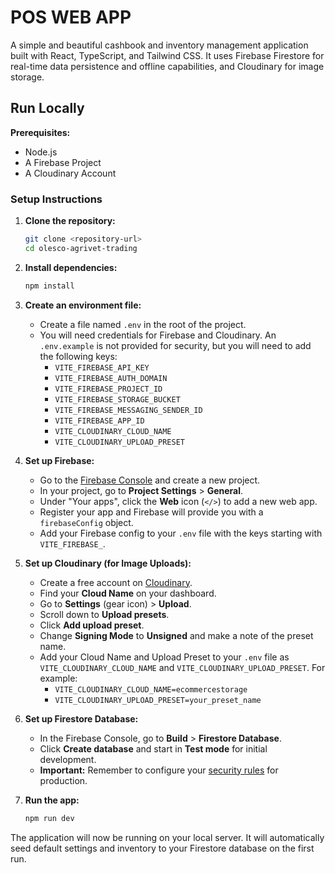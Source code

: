 
# POS WEB APP

A simple and beautiful cashbook and inventory management application built with React, TypeScript, and Tailwind CSS. It uses Firebase Firestore for real-time data persistence and offline capabilities, and Cloudinary for image storage.

## Run Locally

**Prerequisites:**
- Node.js
- A Firebase Project
- A Cloudinary Account

### Setup Instructions

1.  **Clone the repository:**
    ```bash
    git clone <repository-url>
    cd olesco-agrivet-trading
    ```

2.  **Install dependencies:**
    ```bash
    npm install
    ```

3.  **Create an environment file:**
    - Create a file named `.env` in the root of the project.
    - You will need credentials for Firebase and Cloudinary. An `.env.example` is not provided for security, but you will need to add the following keys:
      - `VITE_FIREBASE_API_KEY`
      - `VITE_FIREBASE_AUTH_DOMAIN`
      - `VITE_FIREBASE_PROJECT_ID`
      - `VITE_FIREBASE_STORAGE_BUCKET`
      - `VITE_FIREBASE_MESSAGING_SENDER_ID`
      - `VITE_FIREBASE_APP_ID`
      - `VITE_CLOUDINARY_CLOUD_NAME`
      - `VITE_CLOUDINARY_UPLOAD_PRESET`

4.  **Set up Firebase:**
    - Go to the [Firebase Console](https://console.firebase.google.com/) and create a new project.
    - In your project, go to **Project Settings** > **General**.
    - Under "Your apps", click the **Web** icon (`</>`) to add a new web app.
    - Register your app and Firebase will provide you with a `firebaseConfig` object.
    - Add your Firebase config to your `.env` file with the keys starting with `VITE_FIREBASE_`.

5.  **Set up Cloudinary (for Image Uploads):**
    - Create a free account on [Cloudinary](https://cloudinary.com/).
    - Find your **Cloud Name** on your dashboard.
    - Go to **Settings** (gear icon) > **Upload**.
    - Scroll down to **Upload presets**.
    - Click **Add upload preset**.
    - Change **Signing Mode** to **Unsigned** and make a note of the preset name.
    - Add your Cloud Name and Upload Preset to your `.env` file as `VITE_CLOUDINARY_CLOUD_NAME` and `VITE_CLOUDINARY_UPLOAD_PRESET`. For example:
      - `VITE_CLOUDINARY_CLOUD_NAME=ecommercestorage`
      - `VITE_CLOUDINARY_UPLOAD_PRESET=your_preset_name`


6.  **Set up Firestore Database:**
    - In the Firebase Console, go to **Build** > **Firestore Database**.
    - Click **Create database** and start in **Test mode** for initial development.
    - **Important:** Remember to configure your [security rules](https://firebase.google.com/docs/firestore/security/get-started) for production.

7.  **Run the app:**
    ```bash
    npm run dev
    ```

The application will now be running on your local server. It will automatically seed default settings and inventory to your Firestore database on the first run.
